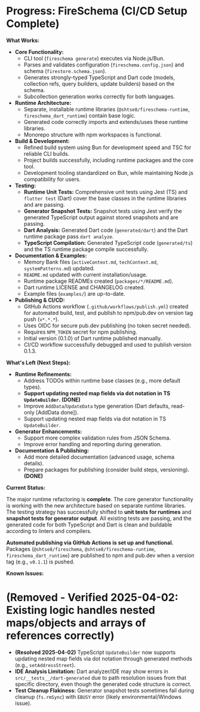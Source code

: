 # Progress: FireSchema (CI/CD Setup Complete)

**What Works:**

- **Core Functionality:**
  - CLI tool (`fireschema generate`) executes via Node.js/Bun.
  - Parses and validates configuration (`fireschema.config.json`) and schema
    (`firestore.schema.json`).
  - Generates strongly-typed TypeScript and Dart code (models, collection refs,
    query builders, update builders) based on the schema.
  - Subcollection generation works correctly for both languages.
- **Runtime Architecture:**
  - Separate, installable runtime libraries (`@shtse8/fireschema-runtime`,
    `fireschema_dart_runtime`) contain base logic.
  - Generated code correctly imports and extends/uses these runtime libraries.
  - Monorepo structure with npm workspaces is functional.
- **Build & Development:**
  - Refined build system using Bun for development speed and TSC for reliable
    CLI builds.
  - Project builds successfully, including runtime packages and the core tool.
  - Development tooling standardized on Bun, while maintaining Node.js
    compatibility for users.
- **Testing:**
  - **Runtime Unit Tests:** Comprehensive unit tests using Jest (TS) and
    `flutter test` (Dart) cover the base classes in the runtime libraries and
    are passing.
  - **Generator Snapshot Tests:** Snapshot tests using Jest verify the generated
    TypeScript output against stored snapshots and are passing.
  - **Dart Analysis:** Generated Dart code (`generated/dart`) and the Dart
    runtime package pass `dart analyze`.
  - **TypeScript Compilation:** Generated TypeScript code (`generated/ts`) and
    the TS runtime package compile successfully.
- **Documentation & Examples:**
  - Memory Bank files (`activeContext.md`, `techContext.md`,
    `systemPatterns.md`) updated.
  - `README.md` updated with current installation/usage.
  - Runtime package READMEs created (`packages/*/README.md`).
  - Dart runtime LICENSE and CHANGELOG created.
  - Example files (`examples/`) are up-to-date.
- **Publishing & CI/CD:**
  - GitHub Actions workflow (`.github/workflows/publish.yml`) created for
    automated build, test, and publish to npm/pub.dev on version tag push
    (`v*.*.*`).
  - Uses OIDC for secure pub.dev publishing (no token secret needed).
  - Requires `NPM_TOKEN` secret for npm publishing.
  - Initial version (0.1.0) of Dart runtime published manually.
  - CI/CD workflow successfully debugged and used to publish version 0.1.3.

**What's Left (Next Steps):**

- **Runtime Refinements:**
  - Address TODOs within runtime base classes (e.g., more default types).
  - **Support updating nested map fields via dot notation in TS `UpdateBuilder`.
    (DONE)**
  - Improve `AddData`/`UpdateData` type generation (Dart defaults, read-only
    [AddData done]).
  - Support updating nested map fields via dot notation in TS `UpdateBuilder`.
- **Generator Enhancements:**
  - Support more complex validation rules from JSON Schema.
  - Improve error handling and reporting during generation.
- **Documentation & Publishing:**
  - Add more detailed documentation (advanced usage, schema details).
  - Prepare packages for publishing (consider build steps, versioning).
    **(DONE)**

**Current Status:**

The major runtime refactoring is **complete**. The core generator functionality
is working with the new architecture based on separate runtime libraries. The
testing strategy has successfully shifted to **unit tests for runtimes** and
**snapshot tests for generator output**. All existing tests are passing, and the
generated code for both TypeScript and Dart is clean and buildable according to
linters and compilers.

**Automated publishing via GitHub Actions is set up and functional.** Packages
(`@shtse8/fireschema`, `@shtse8/fireschema-runtime`, `fireschema_dart_runtime`)
are published to npm and pub.dev when a version tag (e.g., `v0.1.1`) is pushed.

**Known Issues:**

# (Removed - Verified 2025-04-02: Existing logic handles nested maps/objects and arrays of references correctly)

- **(Resolved 2025-04-02)** TypeScript `UpdateBuilder` now supports updating
  nested map fields via dot notation through generated methods (e.g.,
  `setAddressStreet`).
- **IDE Analysis Limitation:** Dart analyzer/IDE may show errors in
  `src/__tests__/dart-generated` due to path resolution issues from that
  specific directory, even though the generated code structure is correct.
- **Test Cleanup Flakiness:** Generator snapshot tests sometimes fail during
  cleanup (`fs.rmSync`) with `EBUSY` error (likely environmental/Windows issue).
